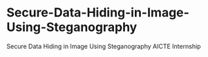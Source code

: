 # Secure-Data-Hiding-in-Image-Using-Steganography
Secure Data Hiding in Image Using Steganography AICTE Internship
